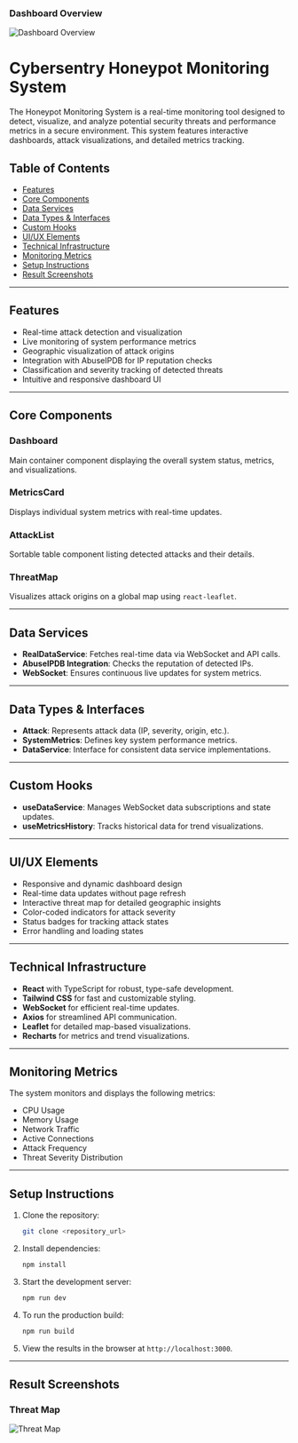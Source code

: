 ### Dashboard Overview
![Dashboard Overview](./output/result1)
# Cybersentry Honeypot Monitoring System

The Honeypot Monitoring System is a real-time monitoring tool designed to detect, visualize, and analyze potential security threats and performance metrics in a secure environment. This system features interactive dashboards, attack visualizations, and detailed metrics tracking.

## Table of Contents
- [Features](#features)
- [Core Components](#core-components)
- [Data Services](#data-services)
- [Data Types & Interfaces](#data-types--interfaces)
- [Custom Hooks](#custom-hooks)
- [UI/UX Elements](#uiux-elements)
- [Technical Infrastructure](#technical-infrastructure)
- [Monitoring Metrics](#monitoring-metrics)
- [Setup Instructions](#setup-instructions)
- [Result Screenshots](#result-screenshots)

---

## Features
- Real-time attack detection and visualization
- Live monitoring of system performance metrics
- Geographic visualization of attack origins
- Integration with AbuseIPDB for IP reputation checks
- Classification and severity tracking of detected threats
- Intuitive and responsive dashboard UI

---

## Core Components
### **Dashboard**
Main container component displaying the overall system status, metrics, and visualizations.

### **MetricsCard**
Displays individual system metrics with real-time updates.

### **AttackList**
Sortable table component listing detected attacks and their details.

### **ThreatMap**
Visualizes attack origins on a global map using `react-leaflet`.

---

## Data Services
- **RealDataService**: Fetches real-time data via WebSocket and API calls.
- **AbuseIPDB Integration**: Checks the reputation of detected IPs.
- **WebSocket**: Ensures continuous live updates for system metrics.

---

## Data Types & Interfaces
- **Attack**: Represents attack data (IP, severity, origin, etc.).
- **SystemMetrics**: Defines key system performance metrics.
- **DataService**: Interface for consistent data service implementations.

---

## Custom Hooks
- **useDataService**: Manages WebSocket data subscriptions and state updates.
- **useMetricsHistory**: Tracks historical data for trend visualizations.

---

## UI/UX Elements
- Responsive and dynamic dashboard design
- Real-time data updates without page refresh
- Interactive threat map for detailed geographic insights
- Color-coded indicators for attack severity
- Status badges for tracking attack states
- Error handling and loading states

---

## Technical Infrastructure
- **React** with TypeScript for robust, type-safe development.
- **Tailwind CSS** for fast and customizable styling.
- **WebSocket** for efficient real-time updates.
- **Axios** for streamlined API communication.
- **Leaflet** for detailed map-based visualizations.
- **Recharts** for metrics and trend visualizations.

---

## Monitoring Metrics
The system monitors and displays the following metrics:
- CPU Usage
- Memory Usage
- Network Traffic
- Active Connections
- Attack Frequency
- Threat Severity Distribution

---

## Setup Instructions
1. Clone the repository:
   ```bash
   git clone <repository_url>
   ```
2. Install dependencies:
   ```bash
   npm install
   ```
3. Start the development server:
   ```bash
   npm run dev
   ```
4. To run the production build:
   ```bash
   npm run build
   ```
5. View the results in the browser at `http://localhost:3000`.

---

## Result Screenshots
### Threat Map
![Threat Map](./output/result2)
